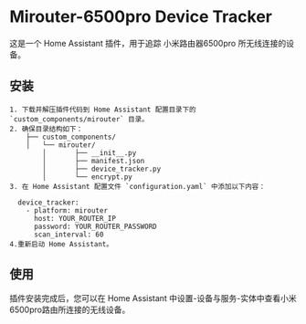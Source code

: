 # Mirouter-6500pro Device Tracker

这是一个 Home Assistant 插件，用于追踪 小米路由器6500pro 所无线连接的设备。

## 安装
```
1. 下载并解压插件代码到 Home Assistant 配置目录下的 `custom_components/mirouter` 目录。
2. 确保目录结构如下：
    ├── custom_components/
    │   └── mirouter/
        │       ├── __init__.py
        │       ├── manifest.json
        │       ├── device_tracker.py
        │       └── encrypt.py
3. 在 Home Assistant 配置文件 `configuration.yaml` 中添加以下内容：

  device_tracker:
    - platform: mirouter
      host: YOUR_ROUTER_IP
      password: YOUR_ROUTER_PASSWORD
      scan_interval: 60
4.重新启动 Home Assistant。
```
## 使用

插件安装完成后，您可以在 Home Assistant 中设置-设备与服务-实体中查看小米6500pro路由所连接的无线设备。
